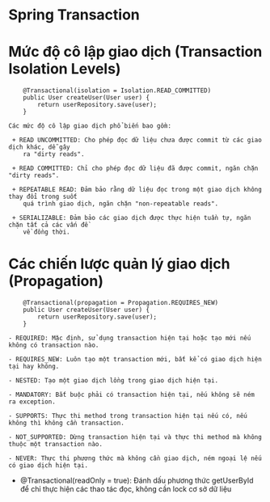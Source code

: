 # Spring Transaction

# Mức độ cô lập giao dịch (Transaction Isolation Levels)

        @Transactional(isolation = Isolation.READ_COMMITTED)
        public User createUser(User user) {
            return userRepository.save(user);
        }

    Các mức độ cô lập giao dịch phổ biến bao gồm:

     + READ UNCOMMITTED: Cho phép đọc dữ liệu chưa được commit từ các giao dịch khác, dễ gây 
        ra "dirty reads".
    
     + READ COMMITTED: Chỉ cho phép đọc dữ liệu đã được commit, ngăn chặn "dirty reads".
    
     + REPEATABLE READ: Đảm bảo rằng dữ liệu đọc trong một giao dịch không thay đổi trong suốt 
        quá trình giao dịch, ngăn chặn "non-repeatable reads".
    
     + SERIALIZABLE: Đảm bảo các giao dịch được thực hiện tuần tự, ngăn chặn tất cả các vấn đề 
        về đồng thời.
	
# Các chiến lược quản lý giao dịch (Propagation)

        @Transactional(propagation = Propagation.REQUIRES_NEW)
        public User createUser(User user) {
            return userRepository.save(user);
        }
   
    - REQUIRED: Mặc định, sử dụng transaction hiện tại hoặc tạo mới nếu không có transaction nào.
   
    - REQUIRES_NEW: Luôn tạo một transaction mới, bất kể có giao dịch hiện tại hay không.

    - NESTED: Tạo một giao dịch lồng trong giao dịch hiện tại.

    - MANDATORY: Bắt buộc phải có transaction hiện tại, nếu không sẽ ném ra exception.
    
    - SUPPORTS: Thực thi method trong transaction hiện tại nếu có, nếu không thì không cần transaction.
   
    - NOT_SUPPORTED: Dừng transaction hiện tại và thực thi method mà không thuộc một transaction nào.
   
    - NEVER: Thực thi phương thức mà không cần giao dịch, ném ngoại lệ nếu có giao dịch hiện tại.

- @Transactional(readOnly = true): Đánh dấu phương thức getUserById để chỉ thực hiện các thao tác đọc, 
  không cần lock cơ sở dữ liệu